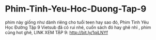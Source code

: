 Phim-Tinh-Yeu-Hoc-Duong-Tap-9
=============================

phim này giống như dành riêng cho tuổi teen hay sao đó, Phim Tình Yêu Học Đường Tập 9 Vietsub đã có rui nhé, cuốn sách đó hay ghê nhỉ , phim cũng hot ghê, LINK XEM TẬP 9:  http://bit.ly/1qiLNYf
